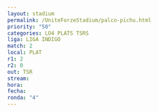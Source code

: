 ```yaml
---
layout: stadium
permalink: /UniteForzeStadium/palco-pichu.html
priority: "50"
categories: LO4 PLATS TSRS
liga: LIGA INDIGO
match: 2
local: PLAT
r1: 2
r2: 0
out: TSR
stream: 
hora: 
fecha: 
ronda: "4"
---
```

